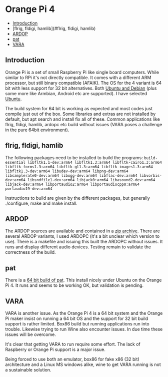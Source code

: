 # Orange Pi 4
* [Introduction](#Introduction)
* [flrig, fldigi, hamlib](#flrig, fldigi, hamlib)
* [ARDOP](#ARDOP)
* [pat](#pat)
* [VARA](#VARA)

## Introduction
Orange Pi is a set of small Raspberry Pi like single board
computers. While similar to RPi it's not directly compatible. It comes
with a different ARM processor, but still binary compatible
(AFAIK). The OS for the 4 variant is 64 bit with less support for 32
bit alternatives. Both [Ubuntu and Debian](http://www.orangepi.org/html/hardWare/computerAndMicrocontrollers/service-and-support/Orange-pi-4.html) 
(plus some more like Armbian, Android etc are supported). I have selected 
[Ubuntu](https://drive.google.com/file/d/1ckq2YF0bnvmjxvw3tUyfZFVVle8N4Zyf/view?usp=sharing).

The build system for 64 bit is working as expected and most codes just
compile just out of the box. Some libraries and extras are not
installed by default, but apt search and install fix all of
these. Common applications like flrig, fldigi, hamlib, ardopc etc build
without issues (VARA poses a challenge in the pure 64bit environment).

## flrig, fldigi, hamlib
The following packages need to be installed to build the programs:
```build-essential libfltk1.1-dev:arm64 libfltk1.3:arm64 libfltk-cairo1.3:arm64 libfltk-forms1.3:arm64 libfltk-gl1.3:arm64 libfltk-images1.3:arm64 libfltk1.3-dev:arm64 libudev-dev:arm64 libpng-dev:arm64 libsamplerate0-dev:arm64 libogg-dev:arm64 libflac-dev:arm64 libvorbis-dev:arm64 libsndfile1-dev:arm64 libjack0:arm64 libasound2-dev:arm64 libjack-dev:arm64 libportaudio2:arm64 libportaudiocpp0:arm64 portaudio19-dev:arm64``` 

Instructions to build are given by the different packages, but
generally ./configure, make and make install.

## ARDOP 
The ARDOP sources are available and contained in a [zip archive](https://www.cantab.net/users/john.wiseman/Downloads/Beta/TeensyProjects.zip).  There are several 
ARDOP variants, I used ARDOPC (it's a bit unclear which version to use). 
There is a makefile and issuing this built the ARDOPC without issues. 
It runs and display different audio devices. Testing remain to validate 
the correctness of the build.

## pat
There is a [64 bit build of pat](https://harenber.web.cern.ch/harenber/pat_0.12.1_arm64.deb).
This install nicely under Ubuntu on the Orange Pi 4. It runs and seems to be 
working OK, but validation is pending.

## VARA
VARA is another issue. As the Orange Pi 4 is a 64 bit system and the
Orange Pi maker insist on running a 64 bit OS and the support for 32 bit
build support is rather limited. Box86 build but running applications
run into trouble. Likewise trying to run Wine also encounter issues. 
In due time these issues will be overcome. 

It's clear that getting VARA to run require some effort. The lack of
Raspberry or Orange Pi support is a major issue. 

Being forced to use both an emulator, box86 for fake x86 (32 bit) architecture 
and a Linux MS windows alike, wine to get VARA running is not a sustainable
solution. 









